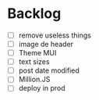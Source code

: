 # Backlog

- [ ] remove useless things
- [ ] image de header
- [ ] Theme MUI
- [ ] text sizes
- [ ] post date modified
- [ ] Million.JS
- [ ] deploy in prod
